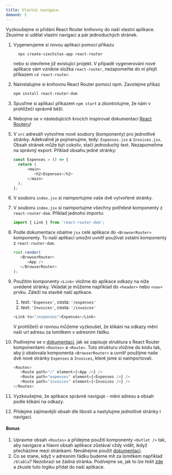 ```yaml
---
title: Vlastní navigace
demand: 3
---
```


Vyzkoušejme si přidání React Router knihovny do naší vlastní aplikace. Zkusíme si udělat vlastní navigaci a pár jednoduchých stránek.

1. Vygenerujeme si novou aplikaci pomocí příkazu
   ```sh
     npx create-czechitas-app react-router
   ```
   nebo si otevřeme již existující projekt. V případě vygenerování nové aplikace vám vznikne složka `react-router`, nezapomeňte do ní přejít příkazem `cd react-router`.
1. Nainstalujme si knihovnu React Router pomocí npm. Zavolejme příkaz
   ```sh
   npm install react-router-dom
   ```
1. Spusťme si aplikaci příkazem `npm start` a zkontrolujme, že nám v prohlížeči správně běží.
1. Nebojme se v následujících krocích inspirovat dokumentací [React Routeru](https://reactrouter.com/docs/en/v6)!
1. V `src` adresáři vytvořme nové soubory (komponenty) pro jednotlivé stránky. Adekvátně je pojmenujme, tedy: `Expenses.jsx` a `Invoices.jsx`. Obsah stránek může být cokoliv, stačí jednoduchý text. Nezapomeňme na správný export. Příklad obsahu jedné stránky:
   ```js
   const Expenses = () => {
     return (
         <main>
            <h2>Expenses</h2>
         </main>
     );
   };
   ```
1. V souboru `index.jsx` si naimportujme vaše dvě vytvořené stránky.
1. V souboru `index.jsx` si naimportujme všechny potřebné komponenty z `react-router-dom`. Příklad jednoho importu:
   ```js
   import { Link } from 'react-router-dom';
   ```
1. Podle dokumentace obalme `jsx` celé aplikace do `<BrowserRouter>` komponenty. To naší aplikaci umožní uvnitř používat ostatní komponenty z `react-router-dom`.
   ```js
   root.render(
      <BrowserRouter>
         <App />
      </BrowserRouter>
   );
   ```
1. Použitím komponenty `<Link>` vložme do aplikace odkazy na níže uvedené stránky. Vkládat je můžeme například do `<header>` nebo `<nav>` prvku. Záleží na stavbě naší aplikace.

   1. text: `'Expenses'`, cesta: `'/expenses'`
   2. text: `'Invoices'`, cesta: `'/invoices'`

   ```js
   <Link to="/expenses">Expenses</Link>
   ```

   V prohlížeči si rovnou můžeme vyzkoušet, že klikání na odkazy mění naši url adresu za lomítkem v adresním řádku.

1. Podívejme se v [dokumentaci](https://reactrouter.com/docs/en/v6/getting-started/tutorial#add-some-routes), jak se zapisuje struktura s React Router komponentami `<Routes>` a `<Route>`. Tuto strukturu vložme do kódu tak, aby ji obalovala komponenta `<BrowserRouter>` a uvnitř použijme naše dvě nové stránky `Expenses` a `Invoices`, které jsme si naimportovali.
   ```js
   <Routes>
      <Route path="/" element={<App />} />
      <Route path="expenses" element={<Expenses />} />
      <Route path="invoices" element={<Invoices />} />
   </Routes>
   ```
1. Vyzkoušejme, že aplikace správně naviguje - mění adresu a obsah podle klikání na odkazy.
1. Přidejme zajímavější obsah dle libosti a nastylujme jednotlivé stránky i navigaci.

#### Bonus

1. Upravme obsah `<Routes>` a přidejme použití komponenty `<Outlet />` tak, aby navigace a hlavní obsah aplikace zůstával vždy vidět, ikdyž přecházíme mezi stránkami. Neváhejme použít [dokumentaci](https://reactrouter.com/docs/en/v6/getting-started/tutorial#nested-routes).
1. Co se stane, když v adresním řádku budeme mít za lomítkem například `/blabla`? Nezobrazí se žádná stránka. Podívejme se, jak to lze řešit [zde](https://reactrouter.com/docs/en/v6/getting-started/tutorial#adding-a-no-match-route) a zkuste tuto logiku přidat do naší aplikace.